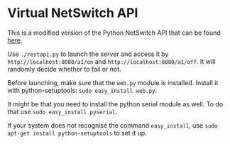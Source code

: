 # Virtual NetSwitch API
This is a modified version of the Python NetSwitch API that can be found [here](https://github.com/kr15h/sentry-py-api).

Use `./restapi.py` to launch the server and access it by `http://localhost:8080/a1/on` and `http://localhost:8080/a1/off`. It will randomly decide whether to fail or not.

Before launching, make sure that the `web.py` module is installed. Install it with python-setuptools: `sudo easy_install web.py`.

It might be that you need to install the python serial module as well. To do that use `sudo easy_install pyserial`.

If your system does not recognise the command `easy_install`, use `sudo apt-get install python-setuptools` to set it up.